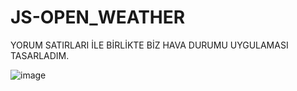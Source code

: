 # JS-OPEN_WEATHER
YORUM SATIRLARI İLE BİRLİKTE BİZ HAVA DURUMU UYGULAMASI TASARLADIM.

![image](https://github.com/fatihgonulkirmaz/JS-OPEN_WEATHER/assets/131726887/97ef376c-d050-4f35-a33f-d37d76bb6d46)
